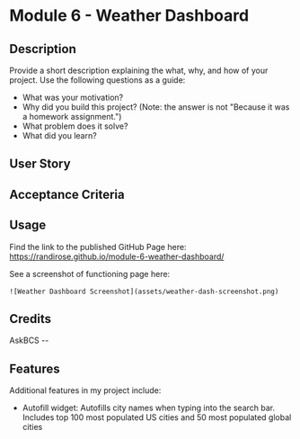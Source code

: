 # Module 6 - Weather Dashboard

## Description

Provide a short description explaining the what, why, and how of your project. Use the following questions as a guide:

- What was your motivation?
- Why did you build this project? (Note: the answer is not "Because it was a homework assignment.")
- What problem does it solve?
- What did you learn?

## User Story



## Acceptance Criteria



## Usage

Find the link to the published GitHub Page here: https://randirose.github.io/module-6-weather-dashboard/

See a screenshot of functioning page here:  

    ![Weather Dashboard Screenshot](assets/weather-dash-screenshot.png)

## Credits

AskBCS --

## Features

Additional features in my project include:  

- Autofill widget: Autofills city names when typing into the search bar. Includes top 100 most populated US cities and 50 most populated global cities
